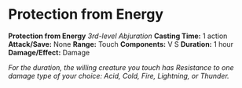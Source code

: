 # Protection from Energy

**Protection from Energy**
_3rd-level Abjuration_
**Casting Time:** 1 action
**Attack/Save:** None
**Range:** Touch
**Components:** V S
**Duration:** 1 hour
**Damage/Effect:** Damage

*For the duration, the willing creature you touch has Resistance to one damage type of your choice: Acid, Cold, Fire, Lightning, or Thunder.*